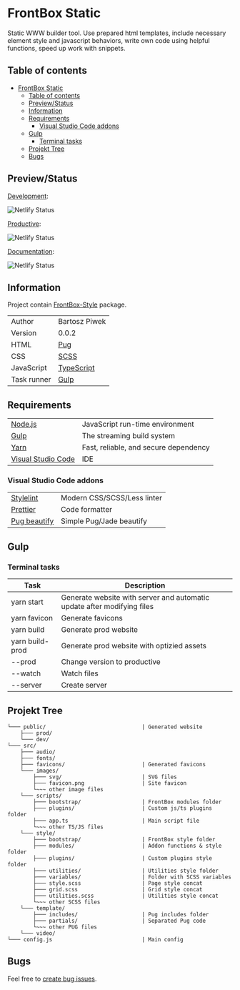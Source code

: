 # FrontBox Static

Static WWW builder tool. Use prepared html templates, include necessary element style and javascript behaviors, write own code using helpful functions, speed up work with snippets.

## Table of contents

-   [FrontBox Static](#frontbox-static)
    -   [Table of contents](#table-of-contents)
    -   [Preview/Status](#previewstatus)
    -   [Information](#information)
    -   [Requirements](#requirements)
        -   [Visual Studio Code addons](#visual-studio-code-addons)
    -   [Gulp](#gulp)
        -   [Terminal tasks](#terminal-tasks)
    -   [Projekt Tree](#projekt-tree)
    -   [Bugs](#bugs)

## Preview/Status

[Development](https://quirky-perlman-434ce5.netlify.app/):

![Netlify Status](https://api.netlify.com/api/v1/badges/ad028d61-7253-4819-a571-350e3acd37a5/deploy-status)

[Productive](https://tender-pasteur-b2164f.netlify.app/):

![Netlify Status](https://api.netlify.com/api/v1/badges/7bf6c2d1-2d28-42b2-86d2-2c04fe70d4a1/deploy-status)

[Documentation](https://festive-meitner-bb09bc.netlify.app/):

![Netlify Status](https://api.netlify.com/api/v1/badges/b492ef35-2480-45e6-8420-b7926e588f1f/deploy-status)

## Information

Project contain [FrontBox-Style](https://github.com/BartoszPiwek/FrontBox-Style) package.

|             |                                              |
| ----------- | -------------------------------------------- |
| Author      | Bartosz Piwek                                |
| Version     | 0.0.2                                        |
| HTML        | [Pug](https://pugjs.org/)                    |
| CSS         | [SCSS](https://sass-lang.com)                |
| JavaScript  | [TypeScript](https://www.typescriptlang.org) |
| Task runner | [Gulp](https://gulpjs.com)                   |

## Requirements

|                                                     |                                       |
| --------------------------------------------------- | ------------------------------------- |
| [Node.js](https://nodejs.org/en)                    | JavaScript run-time environment       |
| [Gulp](https://gulpjs.com)                          | The streaming build system            |
| [Yarn](https://yarnpkg.com)                         | Fast, reliable, and secure dependency |
| [Visual Studio Code](https://code.visualstudio.com) | IDE                                   |

### Visual Studio Code addons

|                                                                                               |                             |
| --------------------------------------------------------------------------------------------- | --------------------------- |
| [Stylelint](https://marketplace.visualstudio.com/items?itemName=stylelint.vscode-stylelint)   | Modern CSS/SCSS/Less linter |
| [Prettier](https://marketplace.visualstudio.com/items?itemName=esbenp.prettier-vscode)        | Code formatter              |
| [Pug beautify](https://marketplace.visualstudio.com/items?itemName=mrmlnc.vscode-pugbeautify) | Simple Pug/Jade beautify    |

## Gulp

### Terminal tasks

| Task            | Description                                                             |
| --------------- | ----------------------------------------------------------------------- |
| yarn start      | Generate website with server and automatic update after modifying files |
| yarn favicon    | Generate favicons                                                       |
| yarn build      | Generate prod website                                                   |
| yarn build-prod | Generate prod website with optizied assets                              |
| --prod          | Change version to productive                                            |
| --watch         | Watch files                                                             |
| --server        | Create server                                                           |

## Projekt Tree

```
└─── public/                              | Generated website
    ├─── prod/
    └─── dev/
└─── src/
    ├─── audio/
    ├─── fonts/
    ├─── favicons/                        | Generated favicons
    └─── images/
        ├─── svg/                         | SVG files
        ├─── favicon.png                  | Site favicon
        └~~~ other image files
    └─── scripts/
        ├─── bootstrap/                   | FrontBox modules folder
        ├─── plugins/                     | Custom js/ts plugins folder
        ├─── app.ts                       | Main script file
        └~~~ other TS/JS files
    └─── style/
        ├─── bootstrap/                   | FrontBox style folder
        ├─── modules/                     | Addon functions & style folder
        ├─── plugins/                     | Custom plugins style folder
        ├─── utilities/                   | Utilities style folder
        ├─── variables/                   | Folder with SCSS variables
        ├─── style.scss                   | Page style concat
        ├─── grid.scss                    | Grid style concat
        ├─── utilities.scss               | Utilities style concat
        └~~~ other SCSS files
    └─── template/
        ├─── includes/                    | Pug includes folder
        ├─── partials/                    | Separated Pug code
        └~~~ other PUG files
    └─── video/
└─── config.js                            | Main config
```

## Bugs

Feel free to [create bug issues](https://github.com/BartoszPiwek/FrontBox-Static/issues/new?labels=bug).

